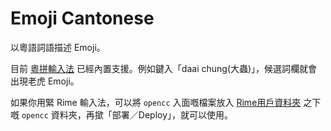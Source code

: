 # Emoji Cantonese

以粵語詞語描述 Emoji。

目前 [粵拼輸入法](https://github.com/yuetyam/jyutping) 已經內置支援。例如鍵入「daai chung(大蟲)」，候選詞欄就會出現老虎 Emoji。

如果你用緊 Rime 輸入法，可以將 `opencc` 入面嘅檔案放入 [Rime用戶資料夾](https://github.com/rime/home/wiki/RimeWithSchemata#rime-%E4%B8%AD%E7%9A%84%E6%95%B8%E6%93%9A%E6%96%87%E4%BB%B6%E5%88%86%E4%BD%88%E5%8F%8A%E4%BD%9C%E7%94%A8) 之下嘅 `opencc` 資料夾，再撳「部署／Deploy」，就可以使用。

